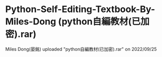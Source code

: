 # Python-Self-Editing-Textbook-By-Miles-Dong (python自編教材(已加密).rar)
Miles Dong(晏銘) uploaded "python自編教材(已加密).rar" on 2022/09/25
